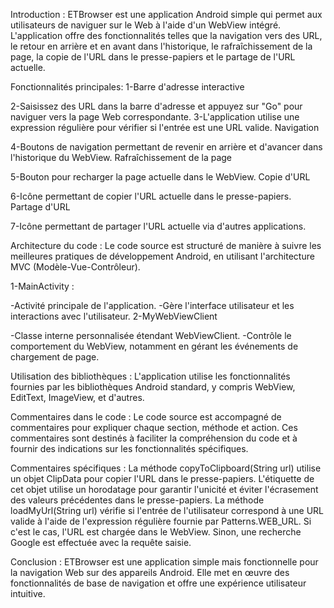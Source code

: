 
Introduction :
    ETBrowser est une application Android simple qui permet aux utilisateurs de naviguer sur le Web à l'aide d'un WebView intégré. L'application offre des fonctionnalités telles que la navigation vers des URL, le retour en arrière et en avant dans l'historique, le rafraîchissement de la page, la copie de l'URL dans le presse-papiers et le partage de l'URL actuelle.

Fonctionnalités principales: 
  1-Barre d'adresse interactive

  2-Saisissez des URL dans la barre d'adresse et appuyez sur "Go" pour naviguer vers la page Web correspondante.
  3-L'application utilise une expression régulière pour vérifier si l'entrée est une URL valide.
Navigation

  4-Boutons de navigation permettant de revenir en arrière et d'avancer dans l'historique du WebView.
Rafraîchissement de la page

  5-Bouton pour recharger la page actuelle dans le WebView.
Copie d'URL

  6-Icône permettant de copier l'URL actuelle dans le presse-papiers.
Partage d'URL

  7-Icône permettant de partager l'URL actuelle via d'autres applications.
  
Architecture du code :
     Le code source est structuré de manière à suivre les meilleures pratiques de développement Android, en utilisant l'architecture MVC (Modèle-Vue-Contrôleur).

  1-MainActivity : 

  -Activité principale de l'application.
  -Gère l'interface utilisateur et les interactions avec l'utilisateur.
  2-MyWebViewClient

   -Classe interne personnalisée étendant WebViewClient.
   -Contrôle le comportement du WebView, notamment en gérant les événements de chargement de page.

Utilisation des bibliothèques : 
       L'application utilise les fonctionnalités fournies par les bibliothèques Android standard, y compris WebView, EditText, ImageView, et d'autres.

Commentaires dans le code : 
       Le code source est accompagné de commentaires pour expliquer chaque section, méthode et action. Ces commentaires sont destinés à faciliter la compréhension du code et à fournir des indications sur les fonctionnalités spécifiques.

Commentaires spécifiques : 
      La méthode copyToClipboard(String url) utilise un objet ClipData pour copier l'URL dans le presse-papiers. L'étiquette de cet objet utilise un horodatage pour garantir l'unicité et éviter l'écrasement des valeurs précédentes dans le presse-papiers.
      La méthode loadMyUrl(String url) vérifie si l'entrée de l'utilisateur correspond à une URL valide à l'aide de l'expression régulière fournie par Patterns.WEB_URL. Si c'est le cas, l'URL est chargée dans le WebView. Sinon, une recherche Google est effectuée avec la requête saisie.

Conclusion : 
       ETBrowser est une application simple mais fonctionnelle pour la navigation Web sur des appareils Android. Elle met en œuvre des fonctionnalités de base de navigation et offre une expérience utilisateur intuitive.
